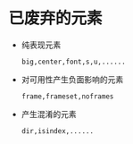 # 已废弃的元素

- 纯表现元素

  ```
  big,center,font,s,u,......
  ```

- 对可用性产生负面影响的元素

  ```
  frame,frameset,noframes
  ```

- 产生混淆的元素

  ```
  dir,isindex,......
  ```
